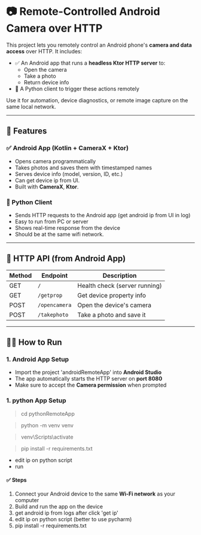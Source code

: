 # 📷 Remote-Controlled Android Camera over HTTP

This project lets you remotely control an Android phone's **camera and data access** over HTTP. It includes:

- ✅ An Android app that runs a **headless Ktor HTTP server** to:
    - Open the camera
    - Take a photo
    - Return device info
- 🐍 A Python client to trigger these actions remotely

Use it for automation, device diagnostics, or remote image capture on the same local network.

---

## 🚀 Features

### ✅ Android App (Kotlin + CameraX + Ktor)
- Opens camera programmatically
- Takes photos and saves them with timestamped names
- Serves device info (model, version, ID, etc.)
- Can get device ip from UI.
- Built with **CameraX**, **Ktor**.

### 🐍 Python Client
- Sends HTTP requests to the Android app (get android ip from UI in log)
- Easy to run from PC or server
- Shows real-time response from the device
- Should be at the same wifi network.

---

## 📡 HTTP API (from Android App)

| Method | Endpoint       | Description                 |
|--------|----------------|-----------------------------|
| GET    | `/`            | Health check (server running) |
| GET    | `/getprop`     | Get device property info    |
| POST   | `/opencamera`  | Open the device's camera    |
| POST   | `/takephoto`   | Take a photo and save it    |

---

## 🧑‍💻 How to Run

### 1. Android App Setup
- Import the project 'androidRemoteApp' into **Android Studio**
- The app automatically starts the HTTP server on **port 8080**
- Make sure to accept the **Camera permission** when prompted

### 1. python App Setup
> cd pythonRemoteApp

> python -m venv venv

> venv\Scripts\activate

> pip install -r requirements.txt

- edit ip on python script
- run

#### ✅ Steps
1. Connect your Android device to the same **Wi-Fi network** as your computer
2. Build and run the app on the device
3. get android ip from logs after click 'get ip'
4. edit ip on python script (better to use pycharm)
5. pip install -r requirements.txt




